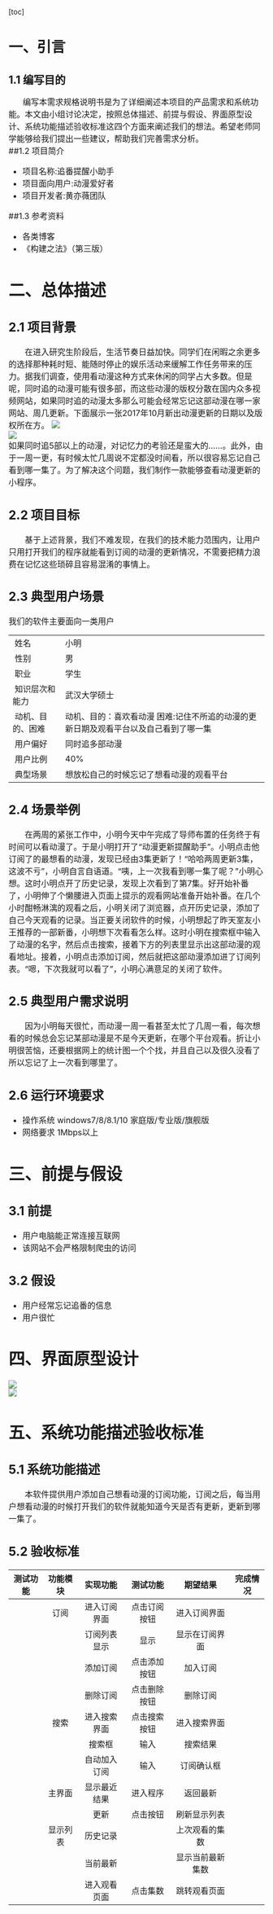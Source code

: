 [toc]
# 一、引言
## 1.1 编写目的
&emsp;&emsp;<font size=3>编写本需求规格说明书是为了详细阐述本项目的产品需求和系统功能。本文由小组讨论决定，按照总体描述、前提与假设、界面原型设计、系统功能描述验收标准这四个方面来阐述我们的想法。希望老师同学能够给我们提出一些建议，帮助我们完善需求分析。  
##1.2 项目简介
+ 项目名称:追番提醒小助手
+ 项目面向用户:动漫爱好者
+ 项目开发者:黄亦薇团队

##1.3 参考资料
+ 各类博客
+ 《构建之法》（第三版）

# 二、总体描述  
## 2.1 项目背景
&emsp;&emsp;在进入研究生阶段后，生活节奏日益加快。同学们在闲暇之余更多的选择那种耗时短、能随时停止的娱乐活动来缓解工作任务带来的压力。据我们调查，使用看动漫这种方式来休闲的同学占大多数。但是呢，同时追的动漫可能有很多部，而这些动漫的版权分散在国内众多视频网站，如果同时追的动漫太多那么可能会经常忘记这部动漫在哪一家网站、周几更新。下面展示一张2017年10月新出动漫更新的日期以及版权所在方。
![](https://i.imgur.com/N9T9hBF.jpg)  
![](https://i.imgur.com/nI49kvl.jpg)  
如果同时追5部以上的动漫，对记忆力的考验还是蛮大的……。此外，由于一周一更，有时候太忙几周说不定都没时间看，所以很容易忘记自己看到哪一集了。为了解决这个问题，我们制作一款能够查看动漫更新的小程序。
## 2.2 项目目标
&emsp;&emsp;基于上述背景，我们不难发现，在我们的技术能力范围内，让用户只用打开我们的程序就能看到订阅的动漫的更新情况，不需要把精力浪费在记忆这些琐碎且容易混淆的事情上。
## 2.3 典型用户场景
我们的软件主要面向一类用户  
<table border="0" cellpadding="0" cellspacing="0" id="user-content-sheet0">
 <tbody>
  <tr>  
   <td>&nbsp;姓名</td>
   <td>小明</td>
  </tr>
  <tr>
   <td>&nbsp;性别</td>
   <td>男</td>
  </tr>
  <tr>
   <td>&nbsp;职业</td>
   <td>学生</td>
  </tr>
  <tr>
   <td>&nbsp;知识层次和能力</td>
   <td>武汉大学硕士</td>
  </tr>
  <tr>
   <td>&nbsp;动机、目的、困难</td>
   <td>动机、目的：喜欢看动漫 困难:记住不所追的动漫的更新日期及观看平台以及自己看到了哪一集</td>
  </tr>
  <tr>
   <td>&nbsp;用户偏好</td>
   <td>同时追多部动漫</td>
  </tr>
  <tr>
   <td>&nbsp;用户比例</td>
   <td>40%</td>
  </tr>
  <tr>
   <td>&nbsp;典型场景</td>
   <td>想放松自己的时候忘记了想看动漫的观看平台</td>
  </tr>
 </tbody>
</table>

## 2.4 场景举例
&emsp;&emsp;在两周的紧张工作中，小明今天中午完成了导师布置的任务终于有时间可以看动漫了。于是小明打开了“动漫更新提醒助手”。小明点击他订阅了的最想看的动漫，发现已经由3集更新了！“哈哈两周更新3集，这波不亏”，小明自言自语道。“咦，上一次我看到哪一集了呢？”小明心想。这时小明点开了历史记录，发现上次看到了第7集。好开始补番了，小明伸了个懒腰进入页面上提示的观看网站准备开始补番。在几个小时酣畅淋漓的观看之后，小明关闭了浏览器，点开历史记录，添加了自己今天观看的记录。当正要关闭软件的时候，小明想起了昨天室友小王推荐的一部新番，小明想下次看看怎么样。这时小明在搜索框中输入了动漫的名字，然后点击搜索，接着下方的列表里显示出这部动漫的观看地址。接着，小明点击添加订阅，然后就把这部动漫添加进了订阅列表。“嗯，下次我就可以看了”，小明心满意足的关闭了软件。

## 2.5 典型用户需求说明
&emsp;&emsp;因为小明每天很忙，而动漫一周一看甚至太忙了几周一看，每次想看的时候总会忘记某部动漫是不是今天更新，在哪个平台观看。折让小明很苦恼，还要根据网上的统计图一个个找，并且自己以及很久没看了所以忘记了上一次看到哪里了。
## 2.6 运行环境要求  
+ 操作系统
windows7/8/8.1/10 家庭版/专业版/旗舰版  
+ 网络要求 1Mbps以上

# 三、前提与假设
## 3.1 前提
-  用户电脑能正常连接互联网
-  该网站不会严格限制爬虫的访问  

## 3.2 假设
- 用户经常忘记追番的信息
- 用户很忙

# 四、界面原型设计
![](https://i.imgur.com/iS7YBkZ.png)  
![](https://i.imgur.com/tFWLbU6.png)

# 五、系统功能描述验收标准  
## 5.1 系统功能描述  
&emsp;&emsp;本软件提供用户添加自己想看动漫的订阅功能，订阅之后，每当用户想看动漫的时候打开我们的软件就能知道今天是否有更新，更新到哪一集了。
## 5.2 验收标准
| 测试功能 | 功能模块 |   实现功能   |   测试功能   |     期望结果     | 完成情况 |
|:--------:|:--------:|:------------:|:------------:|:----------------:|:--------:|
|          | 订阅     | 进入订阅界面 | 点击订阅按钮 | 进入订阅界面     |          |
|          |          | 订阅列表显示 | 显示         | 显示在订阅界面   |          |
|          |          | 添加订阅     | 点击添加按钮 | 加入订阅         |          |
|          |          | 删除订阅     | 点击删除按钮 | 删除订阅         |          |
|          | 搜索     | 进入搜索界面 | 点击搜索按钮 | 进入搜索界面     |          |
|          |          | 搜索框       | 输入         | 搜索结果         |          |
|          |          | 自动加入订阅 | 输入         | 订阅确认框       |          |
|          | 主界面   | 显示最近结果 | 进入程序     | 返回最新         |          |
|          |          | 更新         | 点击按钮     | 刷新显示列表     |          |
|          | 显示列表 | 历史记录     |              | 上次观看的集数   |          |
|          |          | 当前最新     |              | 显示当前最新集数 |          |
|          |          | 进入观看页面 | 点击集数     | 跳转观看页面     |          |

